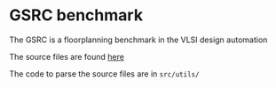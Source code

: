 # GSRC benchmark

The GSRC is a floorplanning benchmark in the VLSI design automation

The source files are found [here](http://vlsicad.eecs.umich.edu/BK/GSRCbench/HARD/)

The code to parse the source files are in `src/utils/`